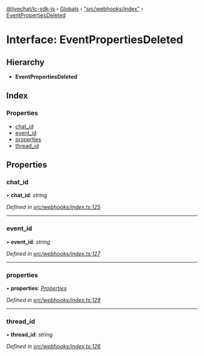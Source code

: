 [@livechat/lc-sdk-js](../README.md) › [Globals](../globals.md) › ["src/webhooks/index"](../modules/_src_webhooks_index_.md) › [EventPropertiesDeleted](_src_webhooks_index_.eventpropertiesdeleted.md)

# Interface: EventPropertiesDeleted

## Hierarchy

* **EventPropertiesDeleted**

## Index

### Properties

* [chat_id](_src_webhooks_index_.eventpropertiesdeleted.md#chat_id)
* [event_id](_src_webhooks_index_.eventpropertiesdeleted.md#event_id)
* [properties](_src_webhooks_index_.eventpropertiesdeleted.md#properties)
* [thread_id](_src_webhooks_index_.eventpropertiesdeleted.md#thread_id)

## Properties

###  chat_id

• **chat_id**: *string*

*Defined in [src/webhooks/index.ts:125](https://github.com/livechat/lc-sdk-js/blob/8143b05/src/webhooks/index.ts#L125)*

___

###  event_id

• **event_id**: *string*

*Defined in [src/webhooks/index.ts:127](https://github.com/livechat/lc-sdk-js/blob/8143b05/src/webhooks/index.ts#L127)*

___

###  properties

• **properties**: *[Properties](_src_objects_index_.properties.md)*

*Defined in [src/webhooks/index.ts:128](https://github.com/livechat/lc-sdk-js/blob/8143b05/src/webhooks/index.ts#L128)*

___

###  thread_id

• **thread_id**: *string*

*Defined in [src/webhooks/index.ts:126](https://github.com/livechat/lc-sdk-js/blob/8143b05/src/webhooks/index.ts#L126)*
